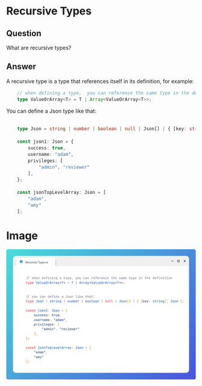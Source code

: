 # Recursive Types

## Question

What are recursive types?


## Answer

A recursive type is a type that references itself in its definition, for example:

```typescript
    // when defining a type,  you can reference the same type in the definition
    type ValueOrArray<T> = T | Array<ValueOrArray<T>>;
```


You can define a Json type like that:
```typescript

    type Json = string | number | boolean | null | Json[] | { [key: string]: Json };

    const json1: Json = {
        success: true,
        username: "adam",
        privileges: [
            "admin", "reviewer"
        ],
    };

    const jsonTopLevelArray: Json = [
        "adam",
        "amy"
    ];
```



# Image
![Recursive Types](recursive-types.png)